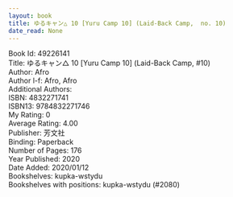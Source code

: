 ```yaml
---
layout: book
title: ゆるキャン△ 10 [Yuru Camp 10] (Laid-Back Camp,  no. 10)
date_read: None
---
```


Book Id: 49226141<br />
Title: ゆるキャン△ 10 [Yuru Camp 10] (Laid-Back Camp, #10)<br />
Author: Afro<br />
Author l-f: Afro, Afro<br />
Additional Authors: <br />
ISBN: 4832271741<br />
ISBN13: 9784832271746<br />
My Rating: 0<br />
Average Rating: 4.00<br />
Publisher: 芳文社<br />
Binding: Paperback<br />
Number of Pages: 176<br />
Year Published: 2020<br />
Date Added: 2020/01/12<br />
Bookshelves: kupka-wstydu<br />
Bookshelves with positions: kupka-wstydu (#2080)<br />

